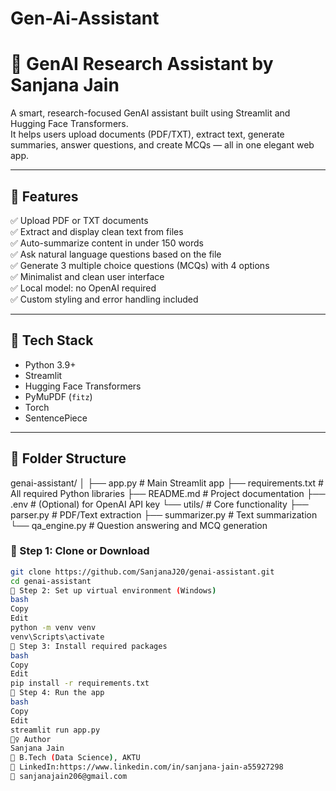 # Gen-Ai-Assistant
# 🧠 GenAI Research Assistant by Sanjana Jain

A smart, research-focused GenAI assistant built using Streamlit and Hugging Face Transformers.  
It helps users upload documents (PDF/TXT), extract text, generate summaries, answer questions, and create MCQs — all in one elegant web app.

---

## 🚀 Features

✅ Upload PDF or TXT documents  
✅ Extract and display clean text from files  
✅ Auto-summarize content in under 150 words  
✅ Ask natural language questions based on the file  
✅ Generate 3 multiple choice questions (MCQs) with 4 options  
✅ Minimalist and clean user interface  
✅ Local model: no OpenAI required  
✅ Custom styling and error handling included

---

## 🎯 Tech Stack

- Python 3.9+
- Streamlit
- Hugging Face Transformers
- PyMuPDF (`fitz`)
- Torch
- SentencePiece

---

## 📁 Folder Structure
genai-assistant/
│
├── app.py # Main Streamlit app
├── requirements.txt # All required Python libraries
├── README.md # Project documentation
├── .env # (Optional) for OpenAI API key
└── utils/ # Core functionality
├── parser.py # PDF/Text extraction
├── summarizer.py # Text summarization
└── qa_engine.py # Question answering and MCQ generation
### 🔧 Step 1: Clone or Download

```bash
git clone https://github.com/SanjanaJ20/genai-assistant.git
cd genai-assistant
🔧 Step 2: Set up virtual environment (Windows)
bash
Copy
Edit
python -m venv venv
venv\Scripts\activate
🔧 Step 3: Install required packages
bash
Copy
Edit
pip install -r requirements.txt
🔧 Step 4: Run the app
bash
Copy
Edit
streamlit run app.py
🙋‍♀️ Author
Sanjana Jain
📍 B.Tech (Data Science), AKTU
🔗 LinkedIn:https://www.linkedin.com/in/sanjana-jain-a55927298
📧 sanjanajain206@gmail.com

